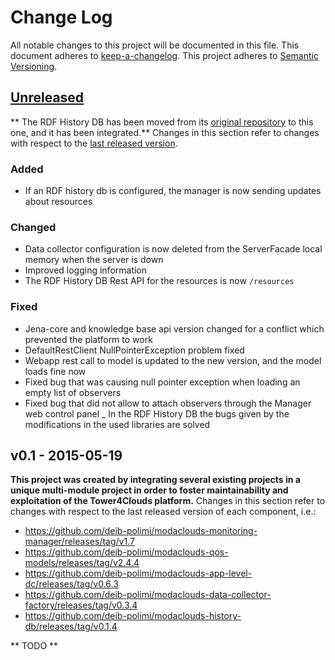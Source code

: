 # Change Log
All notable changes to this project will be documented in this file.
This document adheres to [keep-a-changelog].
This project adheres to [Semantic Versioning](http://semver.org/).

## [Unreleased][unreleased]
[unreleased]: https://github.com/deib-polimi/tower4clouds/compare/v0.1...develop

** The RDF History DB has been moved from its [original repository](https://github.com/deib-polimi/modaclouds-history-db) to this one, and it has been integrated.** Changes in this section refer to changes with respect to the [last released version](https://github.com/deib-polimi/modaclouds-history-db/releases/tag/v0.1.4).

### Added
- If an RDF history db is configured, the manager is now sending updates about resources

### Changed
- Data collector configuration is now deleted from the ServerFacade local memory when the server is down
- Improved logging information
- The RDF History DB Rest API for the resources is now `/resources`

### Fixed
- Jena-core and knowledge base api version changed for a conflict which prevented the platform to work
- DefaultRestClient NullPointerException problem fixed
- Webapp rest call to model is updated to the new version, and the model loads fine now
- Fixed bug that was causing null pointer exception when loading an empty list of observers
- Fixed bug that did not allow to attach observers through the Manager web control panel
_ In the RDF History DB the bugs given by the modifications in the used libraries are solved

## v0.1 - 2015-05-19

**This project was created by integrating several existing projects in a unique multi-module project in order to foster maintainability and exploitation of the Tower4Clouds platform.** Changes in this section refer to changes with respect to the last released version of each component, i.e.:
- https://github.com/deib-polimi/modaclouds-monitoring-manager/releases/tag/v1.7
- https://github.com/deib-polimi/modaclouds-qos-models/releases/tag/v2.4.4
- https://github.com/deib-polimi/modaclouds-app-level-dc/releases/tag/v0.6.3
- https://github.com/deib-polimi/modaclouds-data-collector-factory/releases/tag/v0.3.4
- https://github.com/deib-polimi/modaclouds-history-db/releases/tag/v0.1.4

** TODO **

[keep-a-changelog]: https://github.com/olivierlacan/keep-a-changelog
